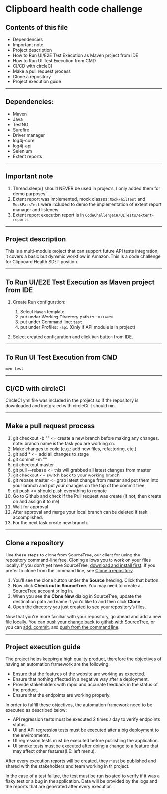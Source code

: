 # Clipboard health code challenge

Contents of this file
---------------------

* Dependencies
* Important note
* Project description
* How to Run UI/E2E Test Execution as Maven project from IDE
* How to Run UI Test Execution from CMD
* CI/CD with circleCI
* Make a pull request process
* Clone a repository
* Project execution guide

---

## Dependencies:
 - Maven
 - Java
 - TestNG
 - Surefire
 - Driver manager
 - log4j-core
 - log4j-api
 - Selenium
 - Extent reports

---

## Important note
1. Thread.sleep() should NEVER be used in projects, I only added them for demo purposes.
2. Extent report was implemented, mock classes: `MockFailTest` and `MockPassTest` were included to demo the implementation of extent report manager and listeners.
3. Extent report execution report is in `CodeChallengeCH/UITests/extent-reports`




---

## Project description

This is a multi-module project that can support future API tests integration,
it covers a basic but dynamic workflow in Amazon. This is a code challenge for Clipboard Health SDET position.

---

## To Run UI/E2E Test Execution as Maven project from IDE
1. Create Run configuration:
   1. Select `Maven` template
   2. put under Working Directory path to : `UITests`
   3. put under Command line:  `test`
   4. put under Profiles: `-api` (Only if API module is in project)
   
2. Select created configuration and click `Run` button from IDE.

---

## To Run UI Test Execution from CMD
`mvn test`

---

## CI/CD with circleCI
CircleCI yml file was included in the project so if the repository is downloaded and inetgrated with circleCi it should run.

---



## Make a pull request process

1. git checkout -b "<taskName>"   <= create a new branch before making any changes. note: branch name is the task you are working on.
2. Make changes to code (e.g.: add new files, refactoring, etc.)
3. git add *                      <= add all changes to stage
4. git commit -m "<description of the done work>"
5. git checkout master
6. git pull --rebase              <= this will grabbed all latest changes from master
7. git checkout <taskName>        <= switch back to your working branch
8. git rebase master              <= grab latest change from master and put them into your branch and put your changes on the top of the commit tree
9. git push                       <= should push everything to remote
10. Go to Github and check if the Pull request was create (if not, then create on and assign it to me)
11. Wait for approval
12. After approval and merge your local branch can be deleted if task accomplished.
13. For the next task create new branch.

---

## Clone a repository

Use these steps to clone from SourceTree, our client for using the repository command-line free. Cloning allows you to work on your files locally. If you don't yet have SourceTree, [download and install first](https://www.sourcetreeapp.com/). If you prefer to clone from the command line, see [Clone a repository](https://docs.github.com/en/repositories/creating-and-managing-repositories/cloning-a-repository).

1. You’ll see the clone button under the **Source** heading. Click that button.
2. Now click **Check out in SourceTree**. You may need to create a SourceTree account or log in.
3. When you see the **Clone New** dialog in SourceTree, update the destination path and name if you’d like to and then click **Clone**.
4. Open the directory you just created to see your repository’s files.

Now that you're more familiar with your repository, go ahead and add a new file locally. You can [push your change back to github with SourceTree](https://docs.github.com/en/get-started/importing-your-projects-to-github/importing-source-code-to-github/adding-locally-hosted-code-to-github), or you can [add, commit,](https://docs.github.com/en/get-started/importing-your-projects-to-github/importing-source-code-to-github/adding-locally-hosted-code-to-github) and [push from the command line](https://docs.github.com/en/get-started/importing-your-projects-to-github/importing-source-code-to-github/adding-locally-hosted-code-to-github).

---

Project execution guide
-------------
The project helps keeping a high quality product, therefore the objectives of having an automation framework are the following:

* Ensure that the features of the website are working as expected.
* Ensure that nothing affected in a negative way after a deployment.
* Provide stakeholders with rapid and accurate feedback in the status of the product.
* Ensure that the endpoints are working properly.

In order to fulfill these objectives, the automation framework need to be executed as described below:
* API regression tests must be executed 2 times a day to verify endpoints status.
* UI and API regression tests must be executed after a big deployment to the environments.
* UI regression tests must be executed before publishing the application.
* UI smoke tests must be executed after doing a change to a feature that may affect other features(I.E: left menu).

After every execution reports will be created, they must be published and shared with the stakeholders and team working
in th project.

In the case of a test failure, the test must be run isolated to verify if it was a flaky test or a bug
in the application. Data will be provided by the logs and the reports that are generated after every execution.